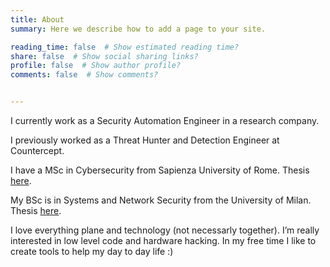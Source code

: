 ```yaml
---
title: About
summary: Here we describe how to add a page to your site.

reading_time: false  # Show estimated reading time?
share: false  # Show social sharing links?
profile: false  # Show author profile?
comments: false  # Show comments?


---
```


I currently work as a Security Automation Engineer in a research company.

I previously worked as a Threat Hunter and Detection Engineer at Countercept.

I have a MSc in Cybersecurity from Sapienza University of Rome. Thesis [here](https://github.com/blazef104/MasterThesis).

My BSc is in Systems and Network Security from the University of Milan. Thesis [here](https://github.com/blazef104/bachelor_thesis).

I love everything plane and technology (not necessarly together). I’m really interested in low level code and hardware hacking. In my free time I like to create tools to help my day to day life :) 
